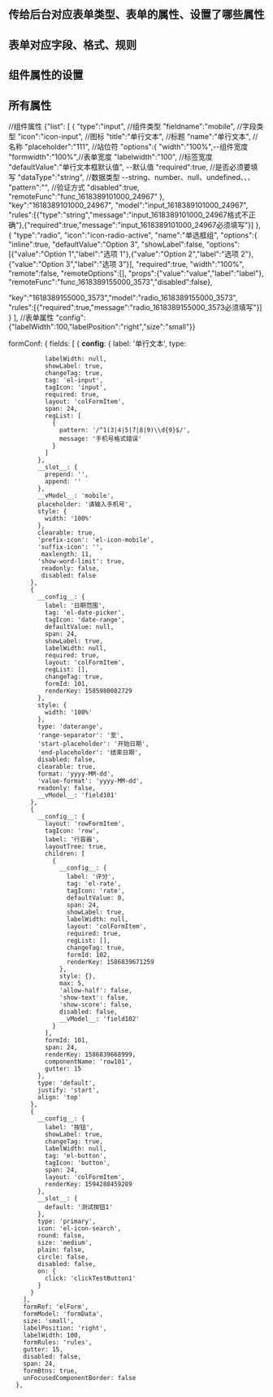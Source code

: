 ## 传给后台对应表单类型、表单的属性、设置了哪些属性
## 表单对应字段、格式、规则
## 组件属性的设置
##  所有属性


//组件属性
{"list":
[
 {
    "type":"input",   //组件类型
    "fieldname":"mobile", //字段类型
    "icon":"icon-input",  //图标
    "title":"单行文本",   //标题
    "name":"单行文本",  //名称
    "placeholder":"111", //站位符
    "options":{
      "width":"100%",--组件宽度
      "formwidth":"100%",//表单宽度
      "labelwidth":"100",   //标签宽度
      "defaultValue":"单行文本框默认值",    --默认值
      "required":true,  //是否必须要填写
      "dataType":"string",  //数据类型  --string、number、null、undefined、、、
      "pattern":"",   //验证方式
      "disabled":true,
      "remoteFunc":"func_1618389101000_24967"
      },
    "key":"1618389101000_24967",
    "model":"input_1618389101000_24967",
    "rules":[{"type":"string","message":"input_1618389101000_24967格式不正确"},{"required":true,"message":"input_1618389101000_24967必须填写"}]
},
 {
   "type":"radio",
   "icon":"icon-radio-active",
   "name":"单选框组",
   "options":{
    "inline":true,
    "defaultValue":"Option 3",
    "showLabel":false,
    "options":[{"value":"Option 1","label":"选项 1"},{"value":"Option 2","label":"选项 2"},{"value":"Option 3","label":"选项 3"}],
    "required":true,
    "width":"100%",
    "remote":false,
    "remoteOptions":[],
    "props":{"value":"value","label":"label"},
    "remoteFunc":"func_1618389155000_3573","disabled":false},

   "key":"1618389155000_3573","model":"radio_1618389155000_3573",
   "rules":[{"required":true,"message":"radio_1618389155000_3573必须填写"}]
   }
   ],
   //表单属性
   "config":{"labelWidth":100,"labelPosition":"right","size":"small"}}




 formConf: {
        fields: [
          {
            __config__: {
              label: '单行文本',
              type:

              labelWidth: null,
              showLabel: true,
              changeTag: true,
              tag: 'el-input',
              tagIcon: 'input',
              required: true,
              layout: 'colFormItem',
              span: 24,
              regList: [
                {
                  pattern: '/^1(3|4|5|7|8|9)\\d{9}$/',
                  message: '手机号格式错误'
                }
              ]
            },
            __slot__: {
              prepend: '',
              append: ''
            },
            __vModel__: 'mobile',
            placeholder: '请输入手机号',
            style: {
              width: '100%'
            },
            clearable: true,
            'prefix-icon': 'el-icon-mobile',
            'suffix-icon': '',
             maxlength: 11,
            'show-word-limit': true,
             readonly: false,
             disabled: false
          },
          {
            __config__: {
              label: '日期范围',
              tag: 'el-date-picker',
              tagIcon: 'date-range',
              defaultValue: null,
              span: 24,
              showLabel: true,
              labelWidth: null,
              required: true,
              layout: 'colFormItem',
              regList: [],
              changeTag: true,
              formId: 101,
              renderKey: 1585980082729
            },
            style: {
              width: '100%'
            },
            type: 'daterange',
            'range-separator': '至',
            'start-placeholder': '开始日期',
            'end-placeholder': '结束日期',
            disabled: false,
            clearable: true,
            format: 'yyyy-MM-dd',
            'value-format': 'yyyy-MM-dd',
            readonly: false,
            __vModel__: 'field101'
          },
          {
            __config__: {
              layout: 'rowFormItem',
              tagIcon: 'row',
              label: '行容器',
              layoutTree: true,
              children: [
                {
                  __config__: {
                    label: '评分',
                    tag: 'el-rate',
                    tagIcon: 'rate',
                    defaultValue: 0,
                    span: 24,
                    showLabel: true,
                    labelWidth: null,
                    layout: 'colFormItem',
                    required: true,
                    regList: [],
                    changeTag: true,
                    formId: 102,
                    renderKey: 1586839671259
                  },
                  style: {},
                  max: 5,
                  'allow-half': false,
                  'show-text': false,
                  'show-score': false,
                  disabled: false,
                  __vModel__: 'field102'
                }
              ],
              formId: 101,
              span: 24,
              renderKey: 1586839668999,
              componentName: 'row101',
              gutter: 15
            },
            type: 'default',
            justify: 'start',
            align: 'top'
          },
          {
            __config__: {
              label: '按钮',
              showLabel: true,
              changeTag: true,
              labelWidth: null,
              tag: 'el-button',
              tagIcon: 'button',
              span: 24,
              layout: 'colFormItem',
              renderKey: 1594288459289
            },
            __slot__: {
              default: '测试按钮1'
            },
            type: 'primary',
            icon: 'el-icon-search',
            round: false,
            size: 'medium',
            plain: false,
            circle: false,
            disabled: false,
            on: {
              click: 'clickTestButton1'
            }
          }
        ],
        formRef: 'elForm',
        formModel: 'formData',
        size: 'small',
        labelPosition: 'right',
        labelWidth: 100,
        formRules: 'rules',
        gutter: 15,
        disabled: false,
        span: 24,
        formBtns: true,
        unFocusedComponentBorder: false
      },